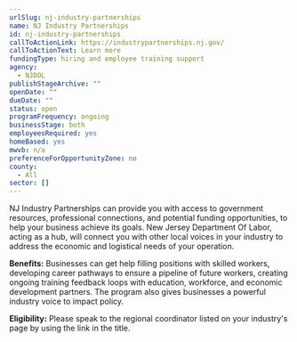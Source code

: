 ```yaml
---
urlSlug: nj-industry-partnerships
name: NJ Industry Partnerships
id: nj-industry-partnerships
callToActionLink: https://industrypartnerships.nj.gov/
callToActionText: Learn more
fundingType: hiring and employee training support
agency:
  - NJDOL
publishStageArchive: ""
openDate: ""
dueDate: ""
status: open
programFrequency: ongoing
businessStage: both
employeesRequired: yes
homeBased: yes
mwvb: n/a
preferenceForOpportunityZone: no
county:
  - All
sector: []
---
```


NJ Industry Partnerships can provide you with access to government resources, professional connections, and potential funding opportunities, to help your business achieve its goals. New Jersey Department Of Labor, acting as a hub, will connect you with other local voices in your industry to address the economic and logistical needs of your operation.

**Benefits:** Businesses can get help filling positions with skilled workers, developing career pathways to ensure a pipeline of future workers, creating ongoing training feedback loops with education, workforce, and economic development partners. The program also gives businesses a powerful industry voice to impact policy.

**Eligibility:** Please speak to the regional coordinator listed on your industry's page by using the link in the title.
